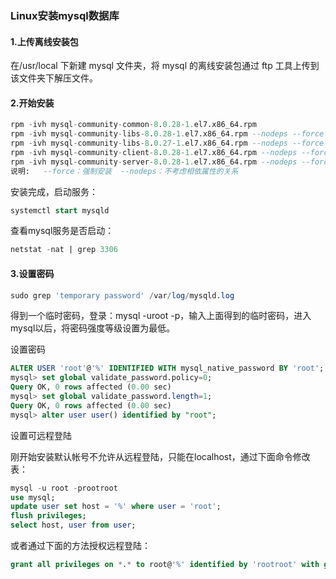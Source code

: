 ### Linux安装mysql数据库

#### 1.上传离线安装包

在/usr/local 下新建 mysql 文件夹，将 mysql 的离线安装包通过 ftp 工具上传到该文件夹下解压文件。

#### 2.开始安装

```sql
rpm -ivh mysql-community-common-8.0.28-1.el7.x86_64.rpm
rpm -ivh mysql-community-libs-8.0.28-1.el7.x86_64.rpm --nodeps --force
rpm -ivh mysql-community-libs-8.0.27-1.el7.x86_64.rpm --nodeps --force
rpm -ivh mysql-community-client-8.0.28-1.el7.x86_64.rpm --nodeps --force
rpm -ivh mysql-community-server-8.0.28-1.el7.x86_64.rpm --nodeps --force
说明:   --force：强制安装  --nodeps：不考虑相依属性的关系
```

安装完成，启动服务： 

```sql
systemctl start mysqld
```

查看mysql服务是否启动：

```sql
netstat -nat | grep 3306
```

#### 3.设置密码

```sql
sudo grep 'temporary password' /var/log/mysqld.log 
```

 得到一个临时密码，登录：mysql -uroot -p，输入上面得到的临时密码，进入mysql以后，将密码强度等级设置为最低。

设置密码

```sql
ALTER USER 'root'@'%' IDENTIFIED WITH mysql_native_password BY 'root';
mysql> set global validate_password.policy=0;
Query OK, 0 rows affected (0.00 sec)
mysql> set global validate_password.length=1;
Query OK, 0 rows affected (0.00 sec)
mysql> alter user user() identified by "root";
```

设置可远程登陆

刚开始安装默认帐号不允许从远程登陆，只能在localhost，通过下面命令修改表：

```sql
mysql -u root -prootroot
use mysql;
update user set host = '%' where user = 'root';
flush privileges;
select host, user from user;
```

或者通过下面的方法授权远程登陆：

```sql
grant all privileges on *.* to root@'%' identified by 'rootroot' with grant option;
```

